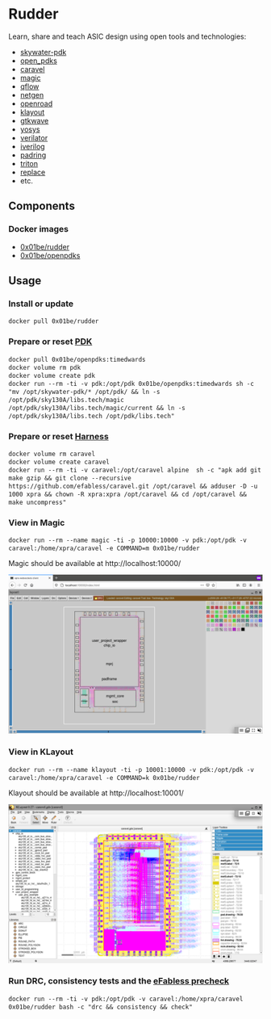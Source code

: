 # Rudder

Learn, share and teach ASIC design using open tools and technologies:

 - [skywater-pdk](https://skywater-pdk.readthedocs.io/)
 - [open_pdks](http://www.opencircuitdesign.com/open_pdks/)
 - [caravel](https://github.com/efabless/caravel/)
 - [magic](http://opencircuitdesign.com/magic/)
 - [qflow](http://opencircuitdesign.com/qflow/)
 - [netgen](http://opencircuitdesign.com/netgen/)
 - [openroad](https://theopenroadproject.org/)
 - [klayout](https://www.klayout.de/)
 - [gtkwave](http://gtkwave.sourceforge.net/)
 - [yosys](http://www.clifford.at/yosys/)
 - [verilator](https://www.veripool.org/wiki/verilator)
 - [iverilog](http://iverilog.icarus.com/)
 - [padring](https://github.com/YosysHQ/padring)
 - [triton](https://github.com/The-OpenROAD-Project/TritonRoute)
 - [replace](https://github.com/The-OpenROAD-Project/RePlAce)
 - etc.

## Components

### Docker images

 - [0x01be/rudder](https://hub.docker.com/r/0x01be/rudder/)
 - [0x01be/openpdks](https://hub.docker.com/r/0x01be/openpdks/) 

## Usage

### Install or update

```
docker pull 0x01be/rudder
```

### Prepare or reset [PDK](https://skywater-pdk.readthedocs.io/)

```
docker pull 0x01be/openpdks:timedwards
docker volume rm pdk
docker volume create pdk
docker run --rm -ti -v pdk:/opt/pdk 0x01be/openpdks:timedwards sh -c "mv /opt/skywater-pdk/* /opt/pdk/ && ln -s /opt/pdk/sky130A/libs.tech/magic /opt/pdk/sky130A/libs.tech/magic/current && ln -s /opt/pdk/sky130A/libs.tech /opt/pdk/libs.tech"
```

### Prepare or reset [Harness](https://github.com/efabless/caravel/)

```
docker volume rm caravel
docker volume create caravel
docker run --rm -ti -v caravel:/opt/caravel alpine  sh -c "apk add git make gzip && git clone --recursive https://github.com/efabless/caravel.git /opt/caravel && adduser -D -u 1000 xpra && chown -R xpra:xpra /opt/caravel && cd /opt/caravel && make uncompress"
```

### View in Magic

```
docker run --rm --name magic -ti -p 10000:10000 -v pdk:/opt/pdk -v caravel:/home/xpra/caravel -e COMMAND=m 0x01be/rudder
```

Magic should be available at http://localhost:10000/

![Magic screenshot](screenshots/magic.png)

### View in KLayout

```
docker run --rm --name klayout -ti -p 10001:10000 -v pdk:/opt/pdk -v caravel:/home/xpra/caravel -e COMMAND=k 0x01be/rudder
```

Klayout should be available at http://localhost:10001/

![KLayout screenshot](screenshots/klayout.png)

### Run DRC, consistency tests and the [eFabless precheck](https://github.com/efabless/open_mpw_precheck)

```
docker run --rm -ti -v pdk:/opt/pdk -v caravel:/home/xpra/caravel 0x01be/rudder bash -c "drc && consistency && check"
```

